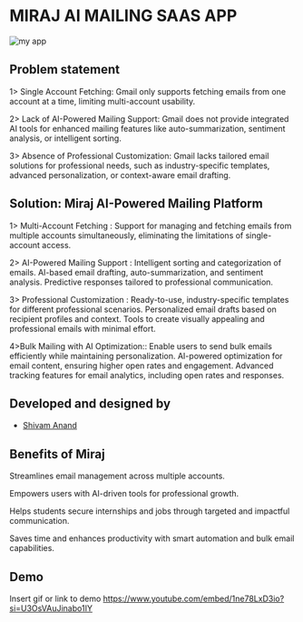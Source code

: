 
#   MIRAJ AI MAILING SAAS APP

![my app](https://github.com/user-attachments/assets/1c921dfd-9e4e-4900-aae7-fbb8daa3c4f1)


## Problem statement

1> Single Account Fetching: Gmail only supports fetching emails from one account at a time, limiting multi-account usability.

2> Lack of AI-Powered Mailing Support: Gmail does not provide integrated AI tools for enhanced mailing features like auto-summarization, sentiment analysis, or intelligent sorting.

3> Absence of Professional Customization: Gmail lacks tailored email solutions for professional needs, 
such as industry-specific templates, advanced personalization, or context-aware email drafting.
## Solution: Miraj AI-Powered Mailing Platform

1> Multi-Account Fetching :
Support for managing and fetching emails from multiple accounts simultaneously, eliminating the limitations of single-account access.

2> AI-Powered Mailing Support :
Intelligent sorting and categorization of emails.
AI-based email drafting, auto-summarization, and sentiment analysis.
Predictive responses tailored to professional communication.

3> Professional Customization :
Ready-to-use, industry-specific templates for different professional scenarios.
Personalized email drafts based on recipient profiles and context.
Tools to create visually appealing and professional emails with minimal effort.

4>Bulk Mailing with AI Optimization::
Enable users to send bulk emails efficiently while maintaining personalization.
AI-powered optimization for email content, ensuring higher open rates and engagement.
Advanced tracking features for email analytics, including open rates and responses.
## Developed and designed by

- [Shivam Anand](https://github.com/Shivam03-coder)


## Benefits of Miraj

Streamlines email management across multiple accounts.

Empowers users with AI-driven tools for professional growth.

Helps students secure internships and jobs through targeted and impactful communication.

Saves time and enhances productivity with smart automation and bulk email capabilities.
## Demo

Insert gif or link to demo
https://www.youtube.com/embed/1ne78LxD3io?si=U3OsVAuJinabo1IY
